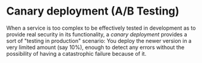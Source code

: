 # Canary deployment (A/B Testing)
When a service is too complex to be effectively tested in development as to provide real security in its functionality, a *canary deployment* provides a sort of "testing in production" scenario: You deploy the newer version in a very limited amount (say 10%), enough to detect any errors without the possibility of having a catastrophic failure because of it.
